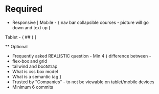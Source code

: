 # Required

- Responsive
[ Mobile -
{
    nav bar collapsible
    courses - picture will go down and text up
}

Tablet - {
    ##
}
]

** Optional

- Frequently asked REALISTIC question - Min 4
{
 difference between -
- flex-box and grid
- tailwind and bootstrap
- What is css box model
- What is a semantic tag
}
- Trusted by "Companies" - to not be viewable on tablet/mobile devices
- Minimum 6 commits

